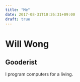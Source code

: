 ```yaml
---
title: "Me"
date: 2017-08-31T10:26:31+09:00
draft: true
---
```


# Will Wong
## Gooderist

I program computers for a living.